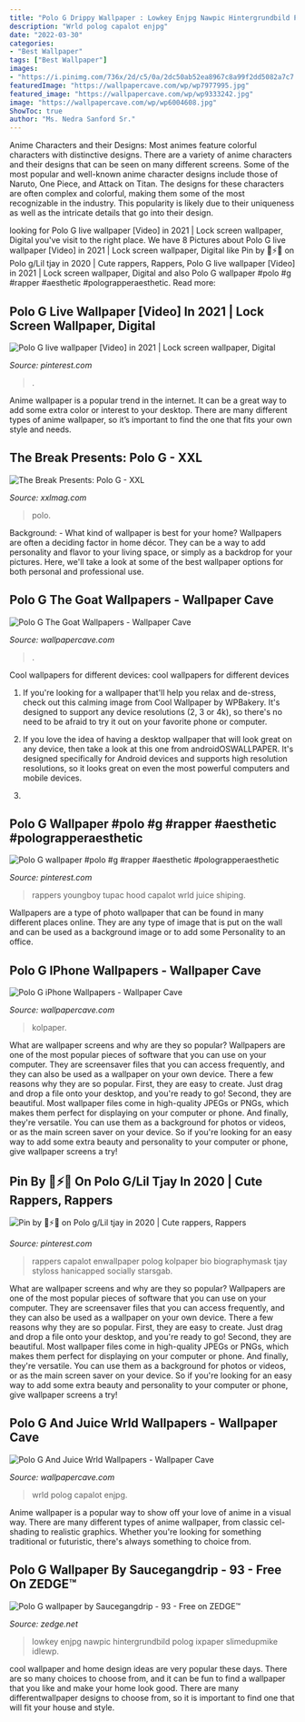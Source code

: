 ```yaml
---
title: "Polo G Drippy Wallpaper : Lowkey Enjpg Nawpic Hintergrundbild Polog Ixpaper Slimedupmike Idlewp"
description: "Wrld polog capalot enjpg"
date: "2022-03-30"
categories:
- "Best Wallpaper"
tags: ["Best Wallpaper"]
images:
- "https://i.pinimg.com/736x/2d/c5/0a/2dc50ab52ea8967c8a99f2dd5082a7c7.jpg"
featuredImage: "https://wallpapercave.com/wp/wp7977995.jpg"
featured_image: "https://wallpapercave.com/wp/wp9333242.jpg"
image: "https://wallpapercave.com/wp/wp6004608.jpg"
ShowToc: true
author: "Ms. Nedra Sanford Sr."
---
```



Anime Characters and their Designs: Most animes feature colorful characters with distinctive designs.
There are a variety of anime characters and their designs that can be seen on many different screens. Some of the most popular and well-known anime character designs include those of Naruto, One Piece, and Attack on Titan. The designs for these characters are often complex and colorful, making them some of the most recognizable in the industry. This popularity is likely due to their uniqueness as well as the intricate details that go into their design.

	

		
looking for Polo G live wallpaper [Video] in 2021 | Lock screen wallpaper, Digital you've visit to the right place. We have 8 Pictures about Polo G live wallpaper [Video] in 2021 | Lock screen wallpaper, Digital like Pin by 🦋⚡️🦄 on Polo g/Lil tjay in 2020 | Cute rappers, Rappers, Polo G live wallpaper [Video] in 2021 | Lock screen wallpaper, Digital and also Polo G wallpaper #polo #g #rapper #aesthetic #polograpperaesthetic. Read more:
		
    
## Polo G Live Wallpaper [Video] In 2021 | Lock Screen Wallpaper, Digital

<img loading=lazy src="https://i.pinimg.com/736x/5b/40/58/5b4058ef5a96a965bf07000788cd9dd8.jpg" onerror="this.onerror=null;this.src='https://tse3.mm.bing.net/th?id=OIP.rswqQswa9EyH1hHI9a9yxAHaNK&amp;pid=15.1';" alt="Polo G live wallpaper [Video] in 2021 | Lock screen wallpaper, Digital">

_Source: pinterest.com_

>. 

	

Anime wallpaper is a popular trend in the internet. It can be a great way to add some extra color or interest to your desktop. There are many different types of anime wallpaper, so it’s important to find the one that fits your own style and needs.

    
## The Break Presents: Polo G - XXL

<img loading=lazy src="https://townsquare.media/site/812/files/2019/01/Polo-G1.jpg?w=1200&amp;h=0&amp;zc=1&amp;s=0&amp;a=t&amp;q=89" onerror="this.onerror=null;this.src='https://tse1.mm.bing.net/th?id=OIP.PIRyxJNa1UI8LcPWPxPgkQHaE8&amp;pid=15.1';" alt="The Break Presents: Polo G - XXL">

_Source: xxlmag.com_

>polo. 

	

Background: - What kind of wallpaper is best for your home?
Wallpapers are often a deciding factor in home décor. They can be a way to add personality and flavor to your living space, or simply as a backdrop for your pictures. Here, we'll take a look at some of the best wallpaper options for both personal and professional use.

    
## Polo G The Goat Wallpapers - Wallpaper Cave

<img loading=lazy src="https://wallpapercave.com/wp/wp7977995.jpg" onerror="this.onerror=null;this.src='https://tse1.mm.bing.net/th?id=OIP.LiDqKUy5uwZqO6n5OwDXnwHaFj&amp;pid=15.1';" alt="Polo G The Goat Wallpapers - Wallpaper Cave">

_Source: wallpapercave.com_

>. 

	

Cool wallpapers for different devices:
cool wallpapers for different devices 

1. If you're looking for a wallpaper that'll help you relax and de-stress, check out this calming image from Cool Wallpaper by WPBakery. It's designed to support any device resolutions (2, 3 or 4k), so there's no need to be afraid to try it out on your favorite phone or computer.

2. If you love the idea of having a desktop wallpaper that will look great on any device, then take a look at this one from androidOSWALLPAPER. It's designed specifically for Android devices and supports high resolution resolutions, so it looks great on even the most powerful computers and mobile devices.

3.

    
## Polo G Wallpaper #polo #g #rapper #aesthetic #polograpperaesthetic

<img loading=lazy src="https://i.pinimg.com/736x/2d/c5/0a/2dc50ab52ea8967c8a99f2dd5082a7c7.jpg" onerror="this.onerror=null;this.src='https://tse4.mm.bing.net/th?id=OIP.yADuwsJ_enQ7S9uGn0LtewHaNu&amp;pid=15.1';" alt="Polo G wallpaper #polo #g #rapper #aesthetic #polograpperaesthetic">

_Source: pinterest.com_

>rappers youngboy tupac hood capalot wrld juice shiping. 

	



Wallpapers are a type of photo wallpaper that can be found in many different places online. They are any type of image that is put on the wall and can be used as a background image or to add some Personality to an office.

    
## Polo G IPhone Wallpapers - Wallpaper Cave

<img loading=lazy src="https://wallpapercave.com/wp/wp6004608.jpg" onerror="this.onerror=null;this.src='https://tse2.mm.bing.net/th?id=OIP.Ff5APoQcRYnH0LurjoAFnQHaJ4&amp;pid=15.1';" alt="Polo G iPhone Wallpapers - Wallpaper Cave">

_Source: wallpapercave.com_

>kolpaper. 

	

What are wallpaper screens and why are they so popular?
Wallpapers are one of the most popular pieces of software that you can use on your computer. They are screensaver files that you can access frequently, and they can also be used as a wallpaper on your own device. There a few reasons why they are so popular. First, they are easy to create. Just drag and drop a file onto your desktop, and you're ready to go! Second, they are beautiful. Most wallpaper files come in high-quality JPEGs or PNGs, which makes them perfect for displaying on your computer or phone. And finally, they're versatile. You can use them as a background for photos or videos, or as the main screen saver on your device. So if you're looking for an easy way to add some extra beauty and personality to your computer or phone, give wallpaper screens a try!

    
## Pin By 🦋⚡️🦄 On Polo G/Lil Tjay In 2020 | Cute Rappers, Rappers

<img loading=lazy src="https://i.pinimg.com/736x/61/e6/49/61e649a1cefb213eeb2ddf464ff30ad6.jpg" onerror="this.onerror=null;this.src='https://tse4.mm.bing.net/th?id=OIP.U3gjb0CfOhCGIHU-cfm09QHaHY&amp;pid=15.1';" alt="Pin by 🦋⚡️🦄 on Polo g/Lil tjay in 2020 | Cute rappers, Rappers">

_Source: pinterest.com_

>rappers capalot enwallpaper polog kolpaper bio biographymask tjay styloss hanicapped socially starsgab. 

	

What are wallpaper screens and why are they so popular?
Wallpapers are one of the most popular pieces of software that you can use on your computer. They are screensaver files that you can access frequently, and they can also be used as a wallpaper on your own device. There a few reasons why they are so popular. First, they are easy to create. Just drag and drop a file onto your desktop, and you're ready to go! Second, they are beautiful. Most wallpaper files come in high-quality JPEGs or PNGs, which makes them perfect for displaying on your computer or phone. And finally, they're versatile. You can use them as a background for photos or videos, or as the main screen saver on your device. So if you're looking for an easy way to add some extra beauty and personality to your computer or phone, give wallpaper screens a try!

    
## Polo G And Juice Wrld Wallpapers - Wallpaper Cave

<img loading=lazy src="https://wallpapercave.com/wp/wp9333242.jpg" onerror="this.onerror=null;this.src='https://tse1.mm.bing.net/th?id=OIP.lw8ritw7rNxlyYSGIyIoTgHaMM&amp;pid=15.1';" alt="Polo G And Juice Wrld Wallpapers - Wallpaper Cave">

_Source: wallpapercave.com_

>wrld polog capalot enjpg. 

	

Anime wallpaper is a popular way to show off your love of anime in a visual way. There are many different types of anime wallpaper, from classic cel-shading to realistic graphics. Whether you're looking for something traditional or futuristic, there's always something to choice from.

    
## Polo G Wallpaper By Saucegangdrip - 93 - Free On ZEDGE™

<img loading=lazy src="https://fsb.zobj.net/crop.php?r=sLsg4LxlY4nz38y11q0ZbgV4hBfAiEZJSmN4vnp2GRaRR9ccRGLKBxHzXgK3HmsT2zbRuHyKjZDXqI49Jag3vq8luL4z97tgsWzWJpyYtu__AAUezsEfdMUnbcRiymdwSTWmK6VuqxqGO7X1" onerror="this.onerror=null;this.src='https://tse3.mm.bing.net/th?id=OIP.INyH2jFPasjIq0WvvSgjugHaNr&amp;pid=15.1';" alt="Polo G wallpaper by Saucegangdrip - 93 - Free on ZEDGE™">

_Source: zedge.net_

>lowkey enjpg nawpic hintergrundbild polog ixpaper slimedupmike idlewp. 

	

cool wallpaper and home design ideas are very popular these days. There are so many choices to choose from, and it can be fun to find a wallpaper that you like and make your home look good. There are many differentwallpaper designs to choose from, so it is important to find one that will fit your house and style.

